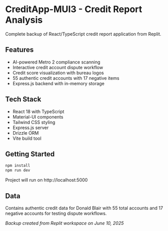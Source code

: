 # CreditApp-MUI3 - Credit Report Analysis

Complete backup of React/TypeScript credit report application from Replit.

## Features
- AI-powered Metro 2 compliance scanning  
- Interactive credit account dispute workflow
- Credit score visualization with bureau logos
- 55 authentic credit accounts with 17 negative items
- Express.js backend with in-memory storage

## Tech Stack
- React 18 with TypeScript
- Material-UI components  
- Tailwind CSS styling
- Express.js server
- Drizzle ORM
- Vite build tool

## Getting Started
```bash
npm install
npm run dev
```

Project will run on http://localhost:5000

## Data
Contains authentic credit data for Donald Blair with 55 total accounts and 17 negative accounts for testing dispute workflows.

*Backup created from Replit workspace on June 10, 2025*
